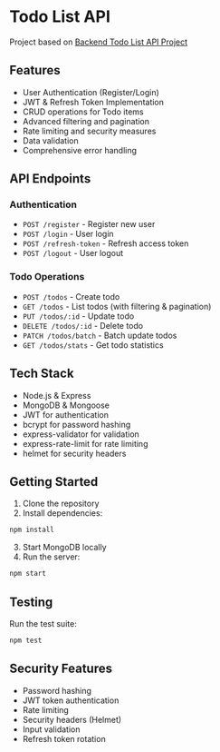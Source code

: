 # Todo List API

Project based on [Backend Todo List API Project](https://roadmap.sh/projects/todo-list-api)

## Features

- User Authentication (Register/Login)
- JWT & Refresh Token Implementation
- CRUD operations for Todo items
- Advanced filtering and pagination
- Rate limiting and security measures
- Data validation
- Comprehensive error handling

## API Endpoints

### Authentication

- `POST /register` - Register new user
- `POST /login` - User login
- `POST /refresh-token` - Refresh access token
- `POST /logout` - User logout

### Todo Operations

- `POST /todos` - Create todo
- `GET /todos` - List todos (with filtering & pagination)
- `PUT /todos/:id` - Update todo
- `DELETE /todos/:id` - Delete todo
- `PATCH /todos/batch` - Batch update todos
- `GET /todos/stats` - Get todo statistics

## Tech Stack

- Node.js & Express
- MongoDB & Mongoose
- JWT for authentication
- bcrypt for password hashing
- express-validator for validation
- express-rate-limit for rate limiting
- helmet for security headers

## Getting Started

1. Clone the repository
2. Install dependencies:

```bash
npm install
```

3. Start MongoDB locally
4. Run the server:

```bash
npm start
```

## Testing

Run the test suite:

```bash
npm test
```

## Security Features

- Password hashing
- JWT token authentication
- Rate limiting
- Security headers (Helmet)
- Input validation
- Refresh token rotation

